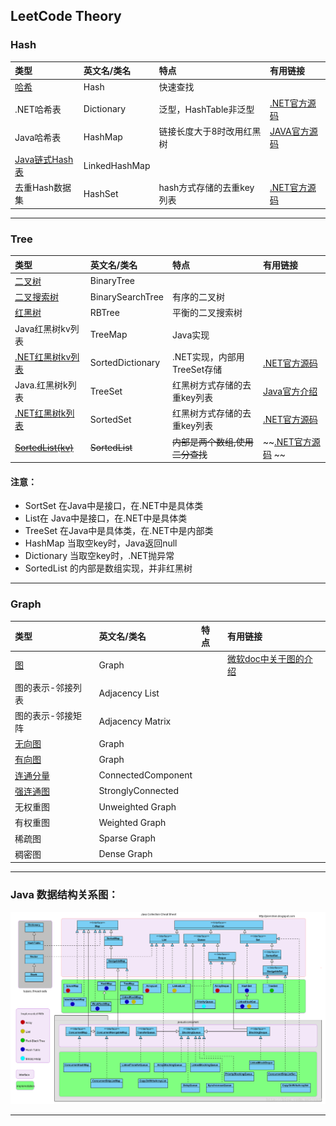 ## LeetCode Theory

### Hash
|类型|英文名/类名|特点|有用链接|
|:---|:---  |:---|:---|
|[哈希](HashTable.md) |Hash |快速查找 ||
|.NET哈希表 |Dictionary |泛型，HashTable非泛型 |[.NET官方源码](http://referencesource.microsoft.com/#mscorlib/system/collections/generic/dictionary.cs)|
|Java哈希表 |HashMap |链接长度大于8时改用红黑树 |[JAVA官方源码](http://grepcode.com/file/repository.grepcode.com/java/root/jdk/openjdk/8u40-b25/java/util/HashMap.java#HashMap) |
|[Java链式Hash表](https://docs.oracle.com/javase/7/docs/api/java/util/LinkedHashMap.html)|LinkedHashMap | | |
|去重Hash数据集 |HashSet |hash方式存储的去重key列表 |[.NET官方源码](https://github.com/dotnet/corefx/blob/master/src/System.Collections/src/System/Collections/Generic/HashSet.cs) |

---

### Tree
|类型|英文名/类名|特点|有用链接|
|:---|:---  |:---|:---|
|[二叉树](Tree-BinaryTree.md) |BinaryTree|| |
|[二叉搜索树](Search-BST.md)|BinarySearchTree |有序的二叉树 | |
|[红黑树](Tree-RBTree.md) |RBTree  |平衡的二叉搜索树 | |
|Java红黑树kv列表|TreeMap |Java实现  ||[JAVA官方源码](http://grepcode.com/file/repository.grepcode.com/java/root/jdk/openjdk/8u40-b25/java/util/TreeMap.java#TreeMap) |
|[.NET红黑树kv列表](https://docs.microsoft.com/en-us/dotnet/api/system.collections.generic.sorteddictionary-2?view=netframework-4.7.2) |SortedDictionary |.NET实现，内部用TreeSet存储 |[.NET官方源码](https://github.com/dotnet/corefx/blob/master/src/System.Collections/src/System/Collections/Generic/SortedDictionary.cs) |
|Java.红黑树k列表|TreeSet |红黑树方式存储的去重key列表 |[Java官方介绍](https://docs.oracle.com/javase/7/docs/api/java/util/TreeSet.html) |
|[.NET红黑树k列表](https://docs.microsoft.com/en-us/dotnet/api/system.collections.generic.sortedset-1?view=netframework-4.7.2) |SortedSet |红黑树方式存储的去重key列表|[.NET官方源码](https://github.com/dotnet/corefx/blob/master/src/System.Collections/src/System/Collections/Generic/SortedSet.cs) |
|~~[SortedList(kv)](https://docs.microsoft.com/en-us/dotnet/api/system.collections.sortedlist?view=netframework-4.7.2)~~|~~SortedList~~ |~~内部是两个数组,使用二分查找~~ |~~[.NET官方源码](https://github.com/dotnet/corefx/blob/master/src/System.Collections/src/System/Collections/Generic/SortedList.cs) ~~|

#### 注意：
- SortSet 在Java中是接口，在.NET中是具体类
- List在 Java中是接口，在.NET中是具体类
- TreeSet 在Java中是具体类，在.NET中是内部类
- HashMap 当取空key时，Java返回null
- Dictionary 当取空key时，.NET抛异常
- SortedList 的内部是数组实现，并非红黑树

---

### Graph

|类型|英文名/类名|特点|有用链接|
|:---|:---  |:---|:---|
|[图](Graph.md)|Graph ||[微软doc中关于图的介绍](https://docs.microsoft.com/en-us/previous-versions/ms379574(v=vs.80)) |
|图的表示-邻接列表|Adjacency List || |
|图的表示-邻接矩阵|Adjacency Matrix || |
|[无向图](Graph-Undirected.md)| Graph || |
|[有向图](Graph-Directed.md)| Graph || |
|[连通分量](Graph-ConnectedComponent.md)|ConnectedComponent || |
|[强连通图](Graph-StronglyConnected.md)|StronglyConnected || |
|无权重图|Unweighted Graph || |
|有权重图|Weighted Graph || |
|稀疏图|Sparse Graph || |
|稠密图|Dense Graph || |
---

### Java 数据结构关系图：

![Java 数据结构关系图](SolutionByTag/img/java-ds.png)

---
<!---
- #### Array

- ### String

- ### [LinkedList](LinkedList.md) 

- ### Queue

- ### Stack

- ### Heap

- ### Hash (HashSet HashMap)

- ### Tree (Binary Tree)
- ### Trie (Dictionary Tree)

- ### Graph
- ### Geometry
---
- ### Sort
---
- ### Recursion

- ### DFS
- ### BFS
- ### DP
  - Basic Theory
  - [Top 50 Dynamic Programming Practice Problems](https://medium.com/@codingfreak/top-50-dynamic-programming-practice-problems-4208fed71aa3)
  - [Top Coder DP introduction](https://www.topcoder.com/community/competitive-programming/tutorials/dynamic-programming-from-novice-to-advanced/)
- ### UnionFind
- ### Greedy
- ### Backtracking
- ### BitOperation
- ### Minimax
- ### DivideAndConquer
- ### Regex

- ### Math
- ### Shortest Path
---
- ### Cache

--->
